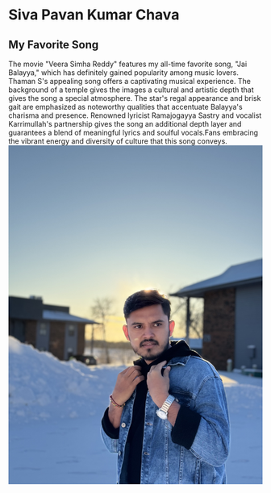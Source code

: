 # Siva Pavan Kumar Chava 

## My Favorite Song
The movie "Veera Simha Reddy" features my all-time favorite song, "Jai Balayya," which has definitely gained popularity among music lovers. Thaman S's appealing song offers a captivating musical experience. The background of a temple gives the images a cultural and artistic depth that gives the song a special atmosphere. The star's regal appearance and brisk gait are emphasized as noteworthy qualities that accentuate Balayya's charisma and presence. Renowned lyricist Ramajogayya Sastry and vocalist Karrimullah's partnership gives the song an additional depth layer and guarantees a blend of meaningful lyrics and soulful vocals.Fans embracing the vibrant energy and diversity of culture that this song conveys.
![My Image](MyPhoto.jpg)